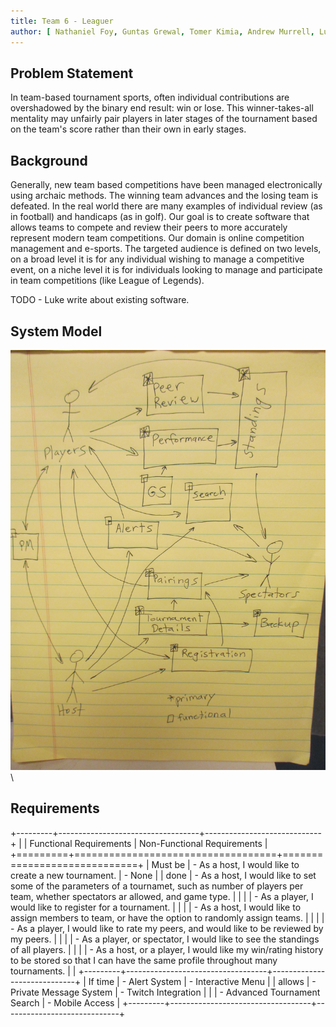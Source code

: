 ```yaml
---
title: Team 6 - Leaguer
author: [ Nathaniel Foy, Guntas Grewal, Tomer Kimia, Andrew Murrell, Luke Shumaker, Davis Webb ]
---
```


Problem Statement
-----------------

In team-based tournament sports, often individual contributions are
overshadowed by the binary end result: win or lose.  This
winner-takes-all mentality may unfairly pair players in later stages
of the tournament based on the team's score rather than their own in
early stages.


Background
----------

Generally, new team based competitions have been managed
electronically using archaic methods.  The winning team advances and
the losing team is defeated.  In the real world there are many
examples of individual review (as in football) and handicaps (as in
golf).  Our goal is to create software that allows teams to compete
and review their peers to more accurately represent modern team
competitions.  Our domain is online competition management and
e-sports.  The targeted audience is defined on two levels, on a broad
level it is for any individual wishing to manage a competitive event,
on a niche level it is for individuals looking to manage and
participate in team competitions (like League of Legends).

TODO - Luke write about existing software.

System Model
------------

![](./Diagram01.jpg)\ 

Requirements
------------

+---------+-----------------------------------+-----------------------------+
|         | Functional Requirements           | Non-Functional Requirements |
+=========+===================================+=============================+
| Must be | - As a host, I would like to create a new tournament.             | - None                      |
| done    | - As a host, I would like to set some of the parameters of a tournamet, such as number of players per team, whether spectators ar allowed, and game type.  |                             |
|         | - As a player, I would like to register for a tournament.         |                             |
|         | - As a host, I would like to assign members to team, or have the option to randomly assign teams.             |                             |
|         | - As a player, I would like to rate my peers, and would like to be reviewed by my peers.               |                             |
|         | - As a player, or spectator, I would like to see the standings of all players.                       |                             |
|         | - As a host, or a player, I would like my win/rating history to be stored so that I can have the same profile throughout many tournaments.             |                             |
+---------+-----------------------------------+-----------------------------+
| If time | - Alert System                    | - Interactive Menu          |
| allows  | - Private Message System          | - Twitch Integration        |
|         | - Advanced Tournament Search      | - Mobile Access             |
+---------+-----------------------------------+-----------------------------+
